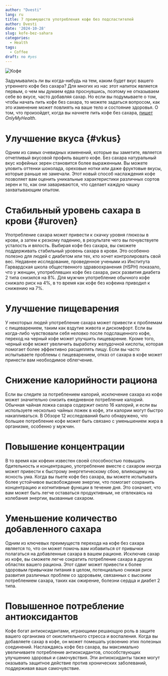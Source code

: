 ```yaml
---
author: "Dvesti"
lang: ru
title: 7 преимуществ употребления кофе без подсластителей
author: Dvesti
date: '2024-10-28'
slug: kofe-bez-sahara
categories:
  - Health
tags:
  - Сoffee
draft: no #yes
---
```


![Кофе](https://images.delfi.ee/media-api-image-cropper/v1/f680df6e-f529-4c01-b458-29656031fd35.jpg?noup&w=1200&h=711)

Задумывались ли вы когда-нибудь на тем, каким будет вкус вашего утреннего кофе без сахара? Для многих из нас этот напиток является первым, о чем мы думаем едва проснувшись, поэтому не отказываем себе во вкусе, часто добавляя сахар. Но если вы подумываете о том, чтобы начать пить кофе без сахара, то можете задаться вопросом, как это изменение может повлиять на ваше тело и состояние здоровья. О том, что произойдет, когда вы начнете пить кофе без сахара, [пишет](https://www.onlymyhealth.com/benefits-of-consuming-coffee-without-sugar-1728388191) *OnlyMyHealth*.

# Улучшение вкуса {#vkus}

Одним из самых очевидных изменений, которые вы заметите, является отчетливый вкусовой профиль вашего кофе. Без сахара натуральный вкус кофейных зерен становится более выраженным. Вы можете уловить оттенки шоколада, ореховые нотки или даже фруктовые вкусы, которые раньше не замечали. Этот новый способ наслаждения кофе позволяет вам оценить уникальные характеристики различных сортов зерен и то, как они завариваются, что сделает каждую чашку захватывающим опытом.

# Стабильный уровень сахара в крови {#uroven}

Употребление сахара может привести к скачку уровня глюкозы в крови, а затем к резкому падению, в результате чего вы почувствуете усталость и вялость. Выбирая кофе без сахара, вы сможете поддерживать стабильный уровень сахара в крови. Это особенно полезно для людей с диабетом или тех, кто хочет контролировать свой вес. Недавнее исследование, проведенное учеными из Института Гарвардская школа общественного здравоохранения (HSPH) показало, что у женщин, употреблявших кофе без сахара, риск развития диабета 2 типа снизился на 8%. Для мужчин употребление обычного кофе снижало риск на 4%, в то время как кофе без кофеина приводил к снижению на 7%.

# Улучшение пищеварения

У некоторых людей употребление сахара может привести к проблемам с пищеварением, таким как вздутие живота и дискомфорт. Если вы когда-либо чувствовали себя неловко после подслащенного кофе, переход на черный кофе может улучшить пищеварение. Кроме того, черный кофе может увеличить выработку желудочной кислоты, которая помогает более эффективно расщеплять пищу. Если вы часто испытываете проблемы с пищеварением, отказ от сахара в кофе может принести вам необходимое облегчение.

# Снижение калорийности рациона

Если вы следите за потреблением калорий, исключение сахара из кофе может значительно снизить ежедневное потребление калорий. Обычная чайная ложка сахара содержит около 16 калорий, и если вы используете несколько чайных ложек в кофе, эти калории могут быстро накапливаться. В Обзоре 12 исследований было обнаружено, что большее потребление кофе может быть связано с уменьшением жира в организме, особенно у мужчин.

# Повышение концентрации

В то время как кофеин известен своей способностью повышать бдительность и концентрацию, употребление вместе с сахаром иногда может привести к быстрому энергетическому сбою, влияющему на ясность ума. Когда вы пьете кофе без сахара, вы можете испытывать более устойчивое высвобождение энергии, что помогает сохранить концентрацию и когнитивные функции в течение дня. Это означает, что вам может быть легче оставаться продуктивным, не отвлекаясь на колебания энергии, вызванные сахаром.

# Уменьшение количество добавленного сахара

Одним из ключевых преимуществ перехода на кофе без сахара является то, что он может помочь вам избавиться от привычки полагаться на добавленные сахара в вашем рационе. Исключив сахар из кофе, вы сможете легче сократить потребление сахара в других областях вашего рациона. Этот сдвиг может привести к более здоровым привычкам питания в целом, потенциально снижая риск развития различных проблем со здоровьем, связанных с высоким потреблением сахара, таких как ожирение, болезни сердца и диабет 2 типа.

# Повышенное потребление антиоксидантов

Кофе богат антиоксидантами, играющими решающую роль в защите вашего организма от окислительного стресса и воспаления. Когда вы добавляете сахар в кофе, он может помешать усвоению этих полезных соединений. Наслаждаясь кофе без сахара, вы максимально увеличиваете потребление антиоксидантов, способствующих улучшению здоровья и самочувствия. Эти антиоксиданты также могут оказывать защитное действие против хронических заболеваний, поддерживая ваше самочувствие.
